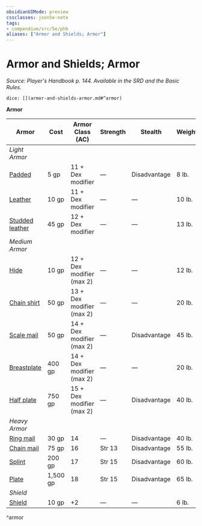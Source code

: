 ```yaml
---
obsidianUIMode: preview
cssclasses: json5e-note
tags:
- compendium/src/5e/phb
aliases: ["Armor and Shields; Armor"]
---
```

# Armor and Shields; Armor
*Source: Player's Handbook p. 144. Available in the SRD and the Basic Rules.* 

`dice: [](armor-and-shields-armor.md#^armor)`

**Armor**

| Armor | Cost | Armor Class (AC) | Strength | Stealth | Weight |
|-------|------|------------------|----------|---------|--------|
| *Light Armor* |  |  |  |  |  |
| [Padded](/2-Mechanics/CLI/items/padded-armor.md) | 5 gp | 11 + Dex modifier | — | Disadvantage | 8 lb. |
| [Leather](/2-Mechanics/CLI/items/leather-armor.md) | 10 gp | 11 + Dex modifier | — | — | 10 lb. |
| [Studded leather](/2-Mechanics/CLI/items/studded-leather-armor.md) | 45 gp | 12 + Dex modifier | — | — | 13 lb. |
| *Medium Armor* |  |  |  |  |  |
| [Hide](/2-Mechanics/CLI/items/hide-armor.md) | 10 gp | 12 + Dex modifier (max 2) | — | — | 12 lb. |
| [Chain shirt](/2-Mechanics/CLI/items/chain-shirt.md) | 50 gp | 13 + Dex modifier (max 2) | — | — | 20 lb. |
| [Scale mail](/2-Mechanics/CLI/items/scale-mail.md) | 50 gp | 14 + Dex modifier (max 2) | — | Disadvantage | 45 lb. |
| [Breastplate](/2-Mechanics/CLI/items/breastplate.md) | 400 gp | 14 + Dex modifier (max 2) | — | — | 20 lb. |
| [Half plate](/2-Mechanics/CLI/items/half-plate-armor.md) | 750 gp | 15 + Dex modifier (max 2) | — | Disadvantage | 40 lb. |
| *Heavy Armor* |  |  |  |  |  |
| [Ring mail](/2-Mechanics/CLI/items/ring-mail.md) | 30 gp | 14 | — | Disadvantage | 40 lb. |
| [Chain mail](/2-Mechanics/CLI/items/chain-mail.md) | 75 gp | 16 | Str 13 | Disadvantage | 55 lb. |
| [Splint](/2-Mechanics/CLI/items/splint-armor.md) | 200 gp | 17 | Str 15 | Disadvantage | 60 lb. |
| [Plate](/2-Mechanics/CLI/items/plate-armor.md) | 1,500 gp | 18 | Str 15 | Disadvantage | 65 lb. |
| *Shield* |  |  |  |  |  |
| [Shield](/2-Mechanics/CLI/items/shield.md) | 10 gp | +2 | — | — | 6 lb. |
^armor